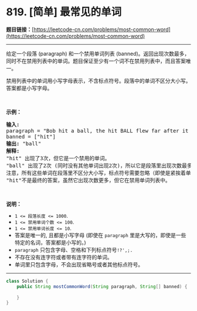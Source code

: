 # 819. [简单] 最常见的单词

**题目链接：**[https://leetcode-cn.com/problems/most-common-word](https://leetcode-cn.com/problems/most-common-word)

---

<div class="content__1Y2H">
 <div class="notranslate">
  <p>给定一个段落 (paragraph) 和一个禁用单词列表 (banned)。返回出现次数最多，同时不在禁用列表中的单词。题目保证至少有一个词不在禁用列表中，而且答案唯一。</p> 
  <p>禁用列表中的单词用小写字母表示，不含标点符号。段落中的单词不区分大小写。答案都是小写字母。</p> 
  <p>&nbsp;</p> 
  <p><strong>示例：</strong></p> 
  <pre class="language-text"><strong>输入:</strong> 
paragraph = "Bob hit a ball, the hit BALL flew far after it was hit."
banned = ["hit"]
<strong>输出:</strong> "ball"
<strong>解释:</strong> 
"hit" 出现了3次，但它是一个禁用的单词。
"ball" 出现了2次 (同时没有其他单词出现2次)，所以它是段落里出现次数最多的，且不在禁用列表中的单词。 
注意，所有这些单词在段落里不区分大小写，标点符号需要忽略（即使是紧挨着单词也忽略， 比如 "ball,"）， 
"hit"不是最终的答案，虽然它出现次数更多，但它在禁用单词列表中。
</pre> 
  <p>&nbsp;</p> 
  <p><strong>说明：</strong></p> 
  <ul> 
   <li><code>1 &lt;= 段落长度 &lt;= 1000</code>.</li> 
   <li><code>1 &lt;= 禁用单词个数 &lt;= 100</code>.</li> 
   <li><code>1 &lt;= 禁用单词长度 &lt;= 10</code>.</li> 
   <li>答案是唯一的, 且都是小写字母&nbsp;(即使在 <code>paragraph</code> 里是大写的，即使是一些特定的名词，答案都是小写的。)</li> 
   <li><code>paragraph</code>&nbsp;只包含字母、空格和下列标点符号<code>!?',;.</code></li> 
   <li>不存在没有连字符或者带有连字符的单词。</li> 
   <li>单词里只包含字母，不会出现省略号或者其他标点符号。</li> 
  </ul> 
 </div>
</div>

---

```java
class Solution {
    public String mostCommonWord(String paragraph, String[] banned) {
        
    }
}
```